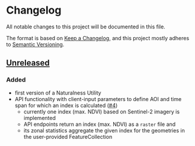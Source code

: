 # Changelog

All notable changes to this project will be documented in this file.

The format is based on [Keep a Changelog](https://keepachangelog.com/en/1.0.0/),
and this project mostly adheres to [Semantic Versioning](https://semver.org/spec/v2.0.0.html).

## [Unreleased](https://gitlab.heigit.org/climate-action/utilities/naturalness-utility/-/compare/9418a2030dd3ecf312f80ea055d6fc133fc1445d...main)

### Added

- first version of a Naturalness Utility
- API functionality with client-input parameters to define AOI and time span for which an index is
  calculated ([#4](https://gitlab.heigit.org/climate-action/utilities/naturalness-utility/-/issues/4))
    - currently one index (max. NDVI) based on Sentinel-2 imagery is implemented
    - API endpoints return an index (max. NDVI) as a `raster` file and
    - its zonal statistics aggregate the given index for the geometries in the user-provided FeatureCollection

